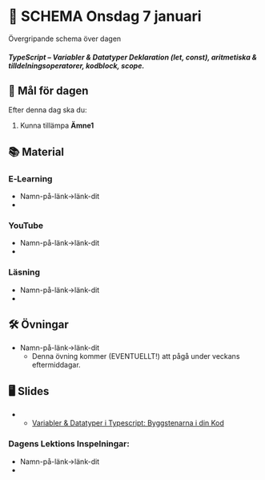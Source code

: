 # 📅 SCHEMA Onsdag 7 januari

Övergripande schema över dagen

##### TypeScript – Variabler & Datatyper Deklaration (let, const), aritmetiska & tilldelningsoperatorer, kodblock, scope.

## 🎯 Mål för dagen

Efter denna dag ska du:
1.  Kunna tillämpa **Ämne1** 

## 📚 Material

### E‑Learning
* Namn-på-länk->länk-dit
* 
### YouTube
* Namn-på-länk->länk-dit
* 

  ### Läsning
* Namn-på-länk->länk-dit
* 

## 🛠️ Övningar
* Namn-på-länk->länk-dit
  * Denna övning kommer (EVENTUELLT!) att pågå under veckans eftermiddagar.

## 🖥️ Slides
* * [Variabler & Datatyper i Typescript: Byggstenarna i din Kod](https://docs.google.com/presentation/d/1Gevii1EX2RGXQRl4zuqGrXsWC2XLhMNClMdIaM7VzC0/edit?slide=id.p#slide=id.p)


### Dagens Lektions Inspelningar:
* Namn-på-länk->länk-dit
* 
